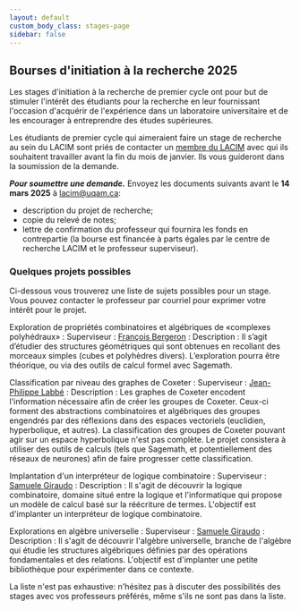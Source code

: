 ```yaml
---
layout: default
custom_body_class: stages-page
sidebar: false
---
```


## Bourses d'initiation à la recherche 2025


Les stages d'initiation à la recherche de premier cycle ont pour but de
stimuler l'intérêt des étudiants pour la recherche en leur fournissant
l'occasion d'acquérir de l'expérience dans un laboratoire universitaire et de
les encourager à entreprendre des études supérieures.

Les étudiants de premier cycle qui aimeraient faire un stage de recherche au
sein du LACIM sont priés de contacter un [membre du LACIM](/fr/membres.html) avec
qui ils souhaitent travailler avant la fin du mois de janvier.
Ils vous guideront dans la soumission de la demande.

***Pour soumettre une demande.***
Envoyez les documents suivants avant le **14 mars 2025** à
[lacim@uqam.ca](mailto:lacim@uqam.ca):
- description du projet de recherche;
- copie du relevé de notes;
- lettre de confirmation du professeur qui fournira les fonds en
contrepartie (la bourse est financée à parts égales par le centre de recherche
LACIM et le professeur superviseur).


### Quelques projets possibles

Ci-dessous vous trouverez une liste de sujets possibles pour un stage. Vous
pouvez contacter le professeur par courriel pour exprimer votre intérêt pour le
projet.

Exploration de propriétés combinatoires et algébriques de «complexes polyhédraux»
: Superviseur : [François Bergeron](http://bergeron.math.uqam.ca/)
: Description : Il s’agit d’étudier des structures géométriques qui sont obtenues
en recollant des morceaux simples (cubes et polyhèdres divers). L’exploration
pourra être théorique, ou via des outils de calcul formel avec Sagemath.

<!-- -->
Classification par niveau des graphes de Coxeter
: Superviseur : [Jean-Philippe Labbé](https://jplab.github.io/)
: Description : Les graphes de Coxeter encodent l'information nécessaire afin de
créer les groupes de Coxeter. Ceux-ci forment des abstractions combinatoires et
algébriques des groupes engendrés par des réflexions dans des espaces
vectoriels (euclidien, hyperbolique, et autres). La classification des groupes
de Coxeter pouvant agir sur un espace hyperbolique n'est pas complète. Le
projet consistera à utiliser des outils de calculs (tels que Sagemath, et
potentiellement des réseaux de neurones) afin de faire progresser cette
classification.

<!-- -->
Implantation d'un interpréteur de logique combinatoire
: Superviseur : [Samuele Giraudo](http://igm.univ-mlv.fr/~giraudo/Home.html)
: Description : Il s'agit de découvrir la logique combinatoire, domaine situé
entre la logique et l'informatique qui propose un modèle de calcul basé sur la
réécriture de termes. L'objectif est d'implanter un interpréteur de logique
combinatoire.

<!-- -->
Explorations en algèbre universelle
: Superviseur : [Samuele Giraudo](http://igm.univ-mlv.fr/~giraudo/Home.html)
: Description : Il s'agit de découvrir l'algèbre universelle, branche de
l'algèbre qui étudie les structures algébriques définies par des opérations
fondamentales et des relations. L'objectif est d'implanter une petite
bibliothèque pour expérimenter dans ce contexte.

La liste n'est pas exhaustive: n'hésitez pas à discuter des possibilités des
stages avec vos professeurs préférés, même s'ils ne sont pas dans la liste.
